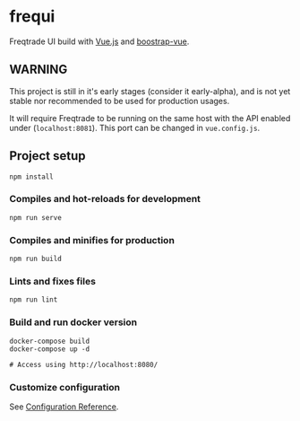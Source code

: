 # frequi

Freqtrade UI build with [Vue.js](https://vuejs.org/) and [boostrap-vue](https://bootstrap-vue.org/).

## WARNING

This project is still in it's early stages (consider it early-alpha), and is not yet stable nor recommended to be used for production usages.

It will require Freqtrade to be running on the same host with the API enabled under (`localhost:8081`). This port can be changed in `vue.config.js`.


## Project setup

```
npm install
```

### Compiles and hot-reloads for development

```
npm run serve
```

### Compiles and minifies for production

```
npm run build
```

### Lints and fixes files

```
npm run lint
```

### Build and run docker version

```
docker-compose build
docker-compose up -d

# Access using http://localhost:8080/
```


### Customize configuration
See [Configuration Reference](https://cli.vuejs.org/config/).
